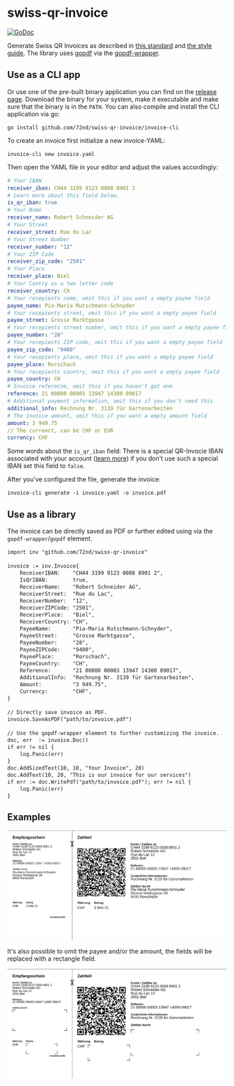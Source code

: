 # swiss-qr-invoice

[![GoDoc](https://godoc.org/github.com/72nd/swiss-qr-invoice?status.svg)](https://godoc.org/github.com/72nd/swiss-qr-invoice)

Generate Swiss QR Invoices as described in [this standard](https://www.paymentstandards.ch/dam/downloads/ig-qr-bill-de.pdf) and [the style guide](https://www.paymentstandards.ch/dam/downloads/style-guide-de.pdf). The library uses [gopdf](https://github.com/signintech/gopdf) via the [gopdf-wrapper](https://github.com/72nd/gopdf-wrapper). 


## Use as a CLI app


Or use one of the pre-built binary application you can find on the [release page](https://github.com/72nd/acc/releases/latest). Download the binary for your system, make it executable and make sure that the binary is in the `PATH`. You can also compile and install the CLI application via go:

```shell script
go install github.com/72nd/swiss-qr-invoice/invoice-cli
```

To create an invoice first initialize a new invoice-YAML:

```shell script
invoice-cli new invoice.yaml
```

Then open the YAML file in your editor and adjust the values accordingly:

```yaml
# Your IBAN
receiver_iban: CH44 3199 9123 0008 8901 2
# Learn more about this field below.
is_qr_iban: true
# Your Name
receiver_name: Robert Schneider AG
# Your Street
receiver_street: Rue du Lac
# Your Street Number
receiver_number: "12"
# Your ZIP Code
receiver_zip_code: "2501"
# Your Place
receiver_place: Biel
# Your Contry as a two letter code
receiver_country: CH
# Your recepients name, omit this if you want a empty payee field
payee_name: Pia-Maria Rutschmann-Schnyder
# Your recepients street, omit this if you want a empty payee field
payee_street: Grosse Marktgasse
# Your recepients street number, omit this if you want a empty payee field
payee_number: "28"
# Your recepients ZIP code, omit this if you want a empty payee field
payee_zip_code: "9400"
# Your recepients place, omit this if you want a empty payee field
payee_place: Rorschach
# Your recepients country, omit this if you want a empty payee field
payee_country: CH
# Invoice referecne, omit this if you haven't got one
reference: 21 00000 00003 13947 14300 09017
# Additional payment information, omit this if you don't need this
additional_info: Rechnung Nr. 3139 für Gartenarbeiten
# The invoice amount, omit this if you want a empty amount field
amount: 3 949.75
// The currenct, can be CHF or EUR
currency: CHF
```

Some words about the `is_qr_iban` field: There is a special QR-Invocie IBAN associated with your account ([learn more](https://www.raiffeisen.ch/bern/de/firmenkunden/liquiditaet-und-zahlungsverkehr/harmonisierung-zahlungsverkehr/qr-rechnung/multiple-qr-iban.html)) if you don't use such a special IBAN set this field to `false`.

After you've configured the file, generate the invoice:

```shell script
invoice-cli generate -i invoice.yaml -o invoice.pdf
```


## Use as a library 

The invoice can be directly saved as PDF or further edited using via the `gopdf-wrapper`/`gopdf` element.

```golang
import inv "github.com/72nd/swiss-qr-invoice"

invoice := inv.Invoice{
	ReceiverIBAN:    "CH44 3199 9123 0008 8901 2",
	IsQrIBAN:        true,
	ReceiverName:    "Robert Schneider AG",
	ReceiverStreet:  "Rue du Lac",
	ReceiverNumber:  "12",
	ReceiverZIPCode: "2501",
	ReceiverPlace:   "Biel",
	ReceiverCountry: "CH",
	PayeeName:       "Pia-Maria Rutschmann-Schnyder",
	PayeeStreet:     "Grosse Marktgasse",
	PayeeNumber:     "28",
	PayeeZIPCode:    "9400",
	PayeePlace:      "Rorschach",
	PayeeCountry:    "CH",
	Reference:       "21 00000 00003 13947 14300 09017",
	AdditionalInfo:  "Rechnung Nr. 3139 für Gartenarbeiten",
	Amount:          "3 949.75",
	Currency:        "CHF",
}

// Directly save invoice as PDF.
invoice.SaveAsPDF("path/to/invoice.pdf")

// Use the gopdf-wrapper element to further customizing the invoice.
doc, err  := invoice.Doc()
if err != nil {
	log.Panic(err)
}
doc.AddSizedText(10, 10, "Your Invoice", 20)
doc.AddText(10, 20, "This is our invoice for our services")
if err := doc.WritePdf("path/to/invoice.pdf"); err != nil {
	log.Panic(err)
}
```

## Examples

![Example 1](misc/example-01.png)

It's also possible to omit the payee and/or the amount, the fields will be replaced with a rectangle field.

![Example 2](misc/example-02.png)
